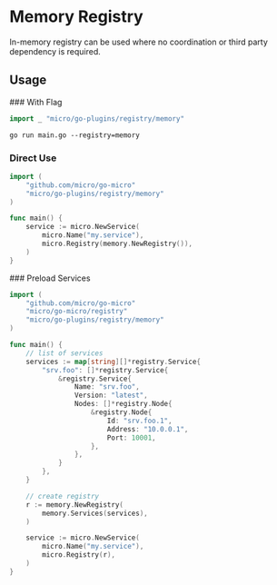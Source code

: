 # Memory Registry

In-memory registry can be used where no coordination or third party dependency is required.

## Usage

### With Flag

```go
import _ "micro/go-plugins/registry/memory"
```

```shell
go run main.go --registry=memory
```

### Direct Use

```go
import (
	"github.com/micro/go-micro"
	"micro/go-plugins/registry/memory"
)

func main() {
	service := micro.NewService(
		micro.Name("my.service"),
		micro.Registry(memory.NewRegistry()),
	)
}
```

### Preload Services

```go
import (
	"github.com/micro/go-micro"
	"micro/go-micro/registry"
	"micro/go-plugins/registry/memory"
)

func main() {
	// list of services
	services := map[string][]*registry.Service{
		"srv.foo": []*registry.Service{
			&registry.Service{
				Name: "srv.foo",
				Version: "latest",
				Nodes: []*registry.Node{
					&registry.Node{
						Id: "srv.foo.1",
						Address: "10.0.0.1",
						Port: 10001,
					},
				},
			}
		},
	}

	// create registry
	r := memory.NewRegistry(
		memory.Services(services),
	)

	service := micro.NewService(
		micro.Name("my.service"),
		micro.Registry(r),
	)
}
```
